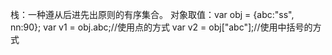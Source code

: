 栈：一种遵从后进先出原则的有序集合。
对象取值：var obj = {abc:"ss", nn:90};
		var v1 = obj.abc;//使用点的方式
		var v2 = obj["abc"];//使用中括号的方式
